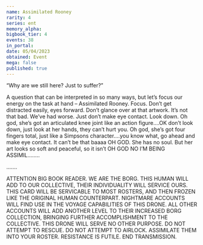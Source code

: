 ```yaml
---
name: Assimilated Rooney
rarity: 4
series: ent
memory_alpha:
bigbook_tier: 4
events: 38
in_portal:
date: 05/04/2023
obtained: Event
mega: false
published: true
---
```


“Why are we still here?  Just to suffer?”

A question that can be interpreted in so many ways, but let’s focus our energy on the task at hand – Assimilated Rooney.  Focus.  Don’t get distracted easily, eyes forward.  Don’t glance over at that artwork.  It’s not that bad.  We’ve had worse.  Just don’t make eye contact.  Look down.  Oh god, she’s got an articulated knee joint like an action figure....OK don’t look down, just look at her hands, they can’t hurt you.  Oh god, she’s got four fingers total, just like a Simpsons character....you know what, go ahead and make eye contact.  It can’t be that baaaa OH GOD.  She has no soul.  But her art looks so soft and peaceful, so it isn’t OH GOD NO I’M BEING ASSIMIL........

.......

ATTENTION BIG BOOK READER.  WE ARE THE BORG.  THIS HUMAN WILL ADD TO OUR COLLECTIVE, THEIR INDIVIDUALITY WILL SERVICE OURS.  THIS CARD WILL BE SERVICABLE TO MOST ROSTERS, AND THEN FROZEN LIKE THE ORIGINAL HUMAN COUNTERPART.  NIGHTMARE ACCOUNTS WILL FIND USE IN THE VOYAGE CAPABILITIES OF THIS DRONE.  ALL OTHER ACCOUNTS WILL ADD ANOTHER LEVEL TO THEIR INCREASED BORG COLLECTION, BRINGING FURTHER ACCOMPLISHMENT TO THE COLLECTIVE. 
THIS DRONE WILL SERVE NO OTHER PURPOSE.  DO NOT ATTEMPT TO RESCUE.  DO NOT ATTEMPT TO AIRLOCK.  ASSIMILATE THEM INTO YOUR ROSTER.  RESISTANCE IS FUTILE.
END TRANSMISSION.
